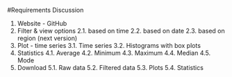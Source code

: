 #Requirements Discussion
1.	Website - GitHub
2.	Filter & view options
2.1. based on time
2.2. based on date
2.3. based on region (next version)
3.	Plot - time series
3.1. Time series
3.2. Histograms with box plots
4.	Statistics
4.1. Average
4.2. Minimum
4.3. Maximum
4.4. Median
4.5. Mode
5.	Download
  5.1. Raw data
  5.2. Filtered data
  5.3. Plots
  5.4. Statistics
